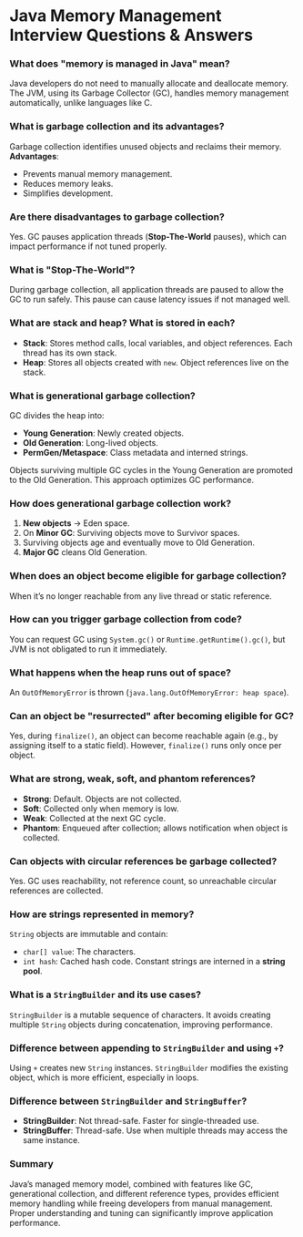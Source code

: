 # Java Memory Management Interview Questions & Answers

### What does "memory is managed in Java" mean?

Java developers do not need to manually allocate and deallocate memory. The JVM, using its Garbage Collector (GC), handles memory management automatically, unlike languages like C.

### What is garbage collection and its advantages?

Garbage collection identifies unused objects and reclaims their memory. **Advantages**:

- Prevents manual memory management.
- Reduces memory leaks.
- Simplifies development.

### Are there disadvantages to garbage collection?

Yes. GC pauses application threads (**Stop-The-World** pauses), which can impact performance if not tuned properly.

### What is "Stop-The-World"?

During garbage collection, all application threads are paused to allow the GC to run safely. This pause can cause latency issues if not managed well.

### What are stack and heap? What is stored in each?

- **Stack**: Stores method calls, local variables, and object references. Each thread has its own stack.
- **Heap**: Stores all objects created with `new`. Object references live on the stack.

### What is generational garbage collection?

GC divides the heap into:

- **Young Generation**: Newly created objects.
- **Old Generation**: Long-lived objects.
- **PermGen/Metaspace**: Class metadata and interned strings.

Objects surviving multiple GC cycles in the Young Generation are promoted to the Old Generation. This approach optimizes GC performance.

### How does generational garbage collection work?

1. **New objects** → Eden space.
2. On **Minor GC**: Surviving objects move to Survivor spaces.
3. Surviving objects age and eventually move to Old Generation.
4. **Major GC** cleans Old Generation.

### When does an object become eligible for garbage collection?

When it’s no longer reachable from any live thread or static reference.

### How can you trigger garbage collection from code?

You can request GC using `System.gc()` or `Runtime.getRuntime().gc()`, but JVM is not obligated to run it immediately.

### What happens when the heap runs out of space?

An `OutOfMemoryError` is thrown (`java.lang.OutOfMemoryError: heap space`).

### Can an object be "resurrected" after becoming eligible for GC?

Yes, during `finalize()`, an object can become reachable again (e.g., by assigning itself to a static field). However, `finalize()` runs only once per object.

### What are strong, weak, soft, and phantom references?

- **Strong**: Default. Objects are not collected.
- **Soft**: Collected only when memory is low.
- **Weak**: Collected at the next GC cycle.
- **Phantom**: Enqueued after collection; allows notification when object is collected.

### Can objects with circular references be garbage collected?

Yes. GC uses reachability, not reference count, so unreachable circular references are collected.

### How are strings represented in memory?

`String` objects are immutable and contain:

- `char[] value`: The characters.
- `int hash`: Cached hash code.
  Constant strings are interned in a **string pool**.

### What is a `StringBuilder` and its use cases?

`StringBuilder` is a mutable sequence of characters. It avoids creating multiple `String` objects during concatenation, improving performance.

### Difference between appending to `StringBuilder` and using `+`?

Using `+` creates new `String` instances. `StringBuilder` modifies the existing object, which is more efficient, especially in loops.

### Difference between `StringBuilder` and `StringBuffer`?

- **StringBuilder**: Not thread-safe. Faster for single-threaded use.
- **StringBuffer**: Thread-safe. Use when multiple threads may access the same instance.

### Summary

Java’s managed memory model, combined with features like GC, generational collection, and different reference types, provides efficient memory handling while freeing developers from manual management. Proper understanding and tuning can significantly improve application performance.

